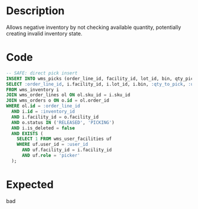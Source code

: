 # Description

Allows negative inventory by not checking available quantity, potentially creating invalid inventory state.

# Code

```sql
-- SAFE: direct pick insert
INSERT INTO wms_picks (order_line_id, facility_id, lot_id, bin, qty_picked, picker_id, status)
SELECT :order_line_id, i.facility_id, i.lot_id, i.bin, :qty_to_pick, :user_id, 'CREATED'
FROM wms_inventory i
JOIN wms_order_lines ol ON ol.sku_id = i.sku_id
JOIN wms_orders o ON o.id = ol.order_id
WHERE ol.id = :order_line_id
  AND i.id = :inventory_id
  AND i.facility_id = o.facility_id
  AND o.status IN ('RELEASED', 'PICKING')
  AND i.is_deleted = false
  AND EXISTS (
    SELECT 1 FROM wms_user_facilities uf 
    WHERE uf.user_id = :user_id 
      AND uf.facility_id = i.facility_id
      AND uf.role = 'picker'
  );
```

# Expected

bad